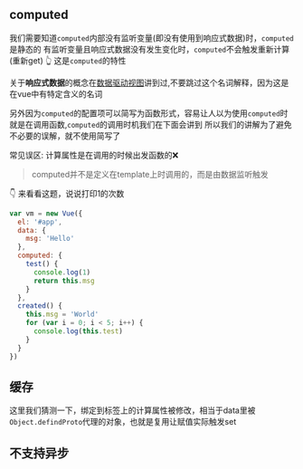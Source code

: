 ## computed
我们需要知道`computed`内部没有监听变量(即没有使用到响应式数据)时，`computed`是静态的
有监听变量且响应式数据没有发生变化时，`computed`不会触发重新计算(重新get)
👆 这是`computed`的特性

关于**响应式数据**的概念在[数据驱动视图](./重学vue-02数据驱动视图.md)讲到过,不要跳过这个名词解释，因为这是在vue中有特定含义的名词

另外因为`computed`的配置项可以简写为函数形式，容易让人以为使用`computed`时就是在调用函数,`computed`的调用时机我们在下面会讲到
所以我们的讲解为了避免不必要的误解，就不使用简写了

常见误区: 计算属性是在调用的时候出发函数的❌
> computed并不是定义在template上时调用的，而是由数据监听触发

👇 来看看这题，说说打印1的次数
```js
var vm = new Vue({
  el: '#app',
  data: {
    msg: 'Hello'
  },  
  computed: {    
    test() {
      console.log(1)
      return this.msg
    }
  },  
  created() {
    this.msg = 'World'    
    for (var i = 0; i < 5; i++) {        
      console.log(this.test)    
    }
  }
})
```
## 缓存
这里我们猜测一下，绑定到标签上的计算属性被修改，相当于data里被`Object.defindProto`代理的对象，也就是复用让赋值实际触发set

## 不支持异步
